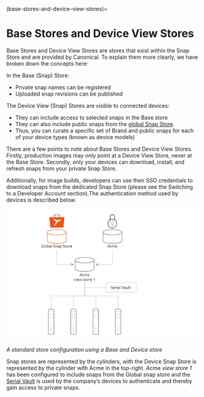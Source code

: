 (base-stores-and-device-view-stores)=
# Base Stores and Device View Stores

<!-- 
Status: Document is unfocused and does not fit into a Diataxis quadrant
Rewrite: Rework into explanation
 -->

Base Stores and Device View Stores are stores that exist within the Snap Store
and are provided by Canonical. To explain them more clearly, we have broken down
the concepts here:

In the Base (Snap) Store:

* Private snap names can be registered
* Uploaded snap revisions can be published

The Device View (Snap) Stores are visible to connected devices:

* They can include access to selected snaps in the Base store
* They can also include public snaps from the [global Snap Store](http://snapcraft.io/store).
* Thus, you can curate a specific set of Brand and public snaps for each of your
  device types (known as device models)

There are a few points to note about Base Stores and Device View Stores.
Firstly, production images may only point at a Device View Store, never at the
Base Store. Secondly, only your devices can download, install, and refresh snaps
from your private Snap Store.

Additionally, for image builds, developers can use their SSO credentials to
download snaps from the dedicated Snap Store (please see the Switching to
a Developer Account section).The authentication method used by devices is
described below.

![Illustration of the App Store architecture, demonstrating use of a combination of public and private snaps](/images/store-architecture.png)

*A standard store configuration using a Base and Device store*

Snap stores are represented by the cylinders, with the Device Snap Store is
represented by the cylinder with Acme in the top-right. Acme _view store 1_
has been configured to include snaps from the Global snap store and the [Serial
Vault](https://canonical-serial-vault.readthedocs-hosted.com/) is used by the
company’s devices to authenticate and thereby gain access to private snaps.
